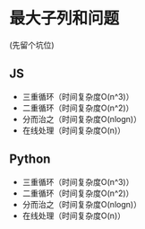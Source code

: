 # 最大子列和问题
(先留个坑位)
## JS
- 三重循环（时间复杂度O(n^3)）
- 二重循环（时间复杂度O(n^2)）
- 分而治之（时间复杂度O(nlogn)）
- 在线处理（时间复杂度O(n)）
## Python
- 三重循环（时间复杂度O(n^3)）
- 二重循环（时间复杂度O(n^2)）
- 分而治之（时间复杂度O(nlogn)）
- 在线处理（时间复杂度O(n)）